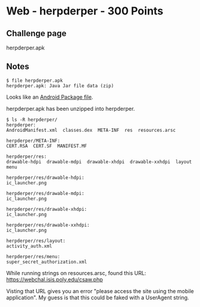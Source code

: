 # Web - herpderper - 300 Points  

## Challenge page  

herpderper.apk  

## Notes  

	$ file herpderper.apk  
	herpderper.apk: Java Jar file data (zip)  

Looks like an [Android Package file](http://www.fileinfo.com/extension/apk).  

herpderper.apk has been unzipped into herpderper.  

	$ ls -R herpderper/  
	herpderper:   
	AndroidManifest.xml  classes.dex  META-INF  res  resources.arsc  

	herpderper/META-INF:  
	CERT.RSA  CERT.SF  MANIFEST.MF  

	herpderper/res:  
	drawable-hdpi  drawable-mdpi  drawable-xhdpi  drawable-xxhdpi  layout  menu  

	herpderper/res/drawable-hdpi:  
	ic_launcher.png  

	herpderper/res/drawable-mdpi:  
	ic_launcher.png  

	herpderper/res/drawable-xhdpi:  
	ic_launcher.png  

	herpderper/res/drawable-xxhdpi:  
	ic_launcher.png  

	herpderper/res/layout:  
	activity_auth.xml  

	herpderper/res/menu:  
	super_secret_authorization.xml   

While running strings on resources.arsc, found this URL: https://webchal.isis.poly.edu/csaw.php

Visting that URL gives you an error "please access the site using the mobile application".  My guess is that this could be faked with a UserAgent string.  

